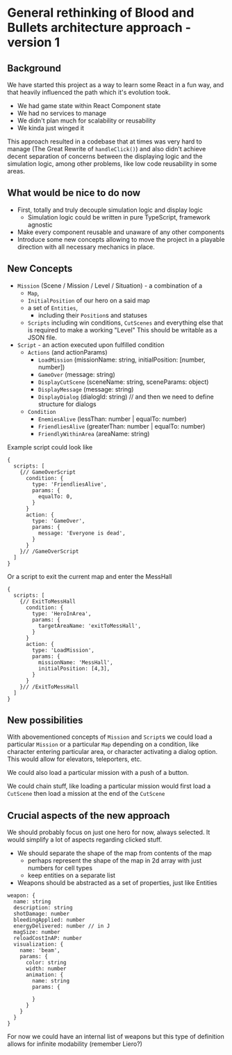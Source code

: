 # General rethinking of Blood and Bullets architecture approach - version 1

## Background

We have started this project as a way to learn some React in a fun way, and that heavily influenced the path which it's evolution took.

- We had game state within React Component state
- We had no services to manage
- We didn't plan much for scalability or reusability
- We kinda just winged it

This approach resulted in a codebase that at times was very hard to manage (The Great Rewrite of `handleClick()`) and also didn't achieve decent separation of concerns between the displaying logic and the simulation logic, among other problems, like low code reusability in some areas.

## What would be nice to do now

- First, totally and truly decouple simulation logic and display logic
   - Simulation logic could be written in pure TypeScript, framework agnostic
- Make every component reusable and unaware of any other components
- Introduce some new concepts allowing to move the project in a playable direction with all necessary mechanics in place.

## New Concepts

- `Mission` (Scene / Mission / Level / Situation) - a combination of a
  - `Map`,
  - `InitialPosition` of our hero on a said map
  - a set of `Entities`,
    - including their `Position`s and statuses
  - `Scripts` including win conditions, `CutScenes` and everything else that is required to make a working "Level"
This should be writable as a JSON file.
- `Script` - an action executed upon fulfilled condition
  - `Actions` (and actionParams)
    - `LoadMission` (missionName: string, initialPosition: [number, number])
    - `GameOver` (message: string)
    - `DisplayCutScene` (sceneName: string, sceneParams: object)
    - `DisplayMessage` (message: string)
    - `DisplayDialog` (dialogId: string) // and then we need to define structure for dialogs
  - `Condition`
    - `EnemiesAlive` (lessThan: number | equalTo: number)
    - `FriendliesAlive` (greaterThan: number | equalTo: number)
    - `FriendlyWithinArea` (areaName: string)

Example script could look like
```
{
  scripts: [
    {// GameOverScript
      condition: {
        type: 'FriendliesAlive',
        params: {
          equalTo: 0,
        }
      }
      action: {
        type: 'GameOver',
        params: {
          message: 'Everyone is dead',
        }
      }
    }// /GameOverScript
  ]
}
```
Or a script to exit the current map and enter the MessHall
```
{
  scripts: [
    {// ExitToMessHall
      condition: {
        type: 'HeroInArea',
        params: {
          targetAreaName: 'exitToMessHall',
        }
      }
      action: {
        type: 'LoadMission',
        params: {
          missionName: 'MessHall',
          initialPosition: [4,3],
        }
      }
    }// /ExitToMessHall
  ]
}
```

## New possibilities

With abovementioned concepts of `Mission` and `Script`s we could load a particular `Mission` or a particular `Map` depending on a condition, like character entering particular area, or character activating a dialog option. This would allow for elevators, teleporters, etc.

We could also load a particular mission with a push of a button.

We could chain stuff, like loading a particular mission would first load a `CutScene` then load a mission at the end of the `CutScene`

## Crucial aspects of the new approach

We should probably focus on just one hero for now, always selected. It would simplify a lot of aspects regarding clicked stuff.

- We should separate the shape of the map from contents of the map
  - perhaps represent the shape of the map in 2d array with just numbers for cell types
  - keep entities on a separate list
- Weapons should be abstracted as a set of properties, just like Entities

```
weapon: {
  name: string
  description: string
  shotDamage: number
  bleedingApplied: number
  energyDelivered: number // in J
  magSize: number
  reloadCostInAP: number
  visualization: {
    name: 'beam',
    params: {
      color: string
      width: number
      animation: {
        name: string
        params: {

        }
      }
    }
  }
}
```

For now we could have an internal list of weapons but this type of definition allows for infinite modability (remember Liero?)


